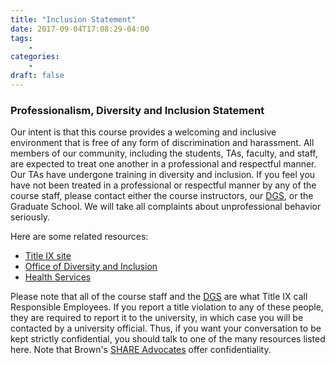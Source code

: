 ```yaml
---
title: "Inclusion Statement"
date: 2017-09-04T17:08:29-04:00
tags:
    -
categories:
    -
draft: false
---
```


### Professionalism, Diversity and Inclusion Statement

Our intent is that this course provides a welcoming and inclusive environment that is free of any form of discrimination and harassment. All members of our community, including the students, TAs, faculty, and staff, are expected to treat one another in a professional and respectful manner. Our TAs have undergone training in diversity and inclusion. If you feel you have not been treated in a professional or respectful manner by any of the course staff, please contact either the course instructors, our [DGS](https://www.math.brown.edu/~sswatson/), or the Graduate School. We will take all complaints about unprofessional behavior seriously.

Here are some related resources:

* [Title IX site](https://www.brown.edu/about/administration/title-ix/index.php?q=policy)
* [Office of Diversity and Inclusion](https://www.brown.edu/about/administration/institutional-diversity/)
* [Health Services](https://www.brown.edu/campus-life/health/services/)


Please note that all of the course staff and the [DGS](https://www.math.brown.edu/~sswatson/) are what Title IX call Responsible Employees. If you report a title violation to any of these people, they are required to report it to the university, in which case you will be contacted by a university official. Thus, if you want your conversation to be kept strictly confidential, you should talk to one of the many resources listed here. Note that Brown's [SHARE Advocates](https://www.brown.edu/campus-life/health/services/promotion/sexual-assault-dating-violence-get-help-how-help-friend/share-advocates) offer confidentiality.